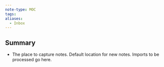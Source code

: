 ```yaml
---
note-type: MOC
tags:
aliases:
  - Inbox
---
```

## Summary
- The place to capture notes. Default location for new notes. Imports to be processed go here.